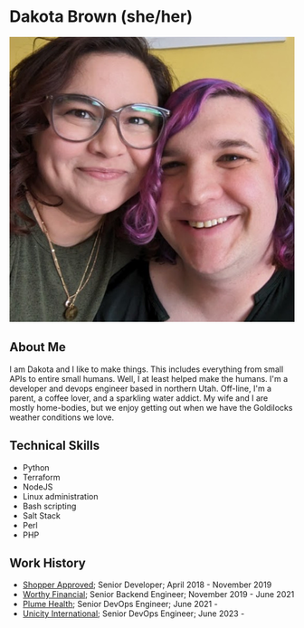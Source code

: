 # Dakota Brown (she/her)


![Dakota (right) and her wife, Deven (left), sitting together and smiling at the camera](./assets/main_img.jpg)

## About Me

I am Dakota and I like to make things. This includes everything from small APIs to entire small humans. Well, I at least helped make the humans. I'm a developer and devops engineer based in northern Utah. Off-line, I'm a parent, a coffee lover, and a sparkling water addict. My wife and I are mostly home-bodies, but we enjoy getting out when we have the Goldilocks weather conditions we love.

## Technical Skills

 - Python
 - Terraform
 - NodeJS
 - Linux administration
 - Bash scripting
 - Salt Stack
 - Perl
 - PHP

 ## Work History

  - [Shopper Approved](https://shopperapproved.com); Senior Developer; April 2018 - November 2019
  - [Worthy Financial](https://worthybonds.com); Senior Backend Engineer; November 2019 - June 2021
  - [Plume Health](https://getplume.co); Senior DevOps Engineer; June 2021 -
  - [Unicity International](https://unicity.com); Senior DevOps Engineer; June 2023 -